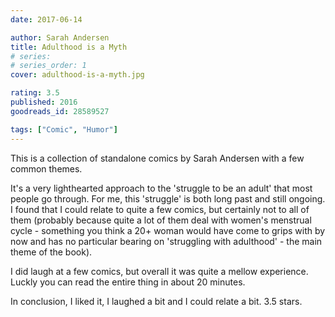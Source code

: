 ```yaml
---
date: 2017-06-14

author: Sarah Andersen
title: Adulthood is a Myth
# series: 
# series_order: 1
cover: adulthood-is-a-myth.jpg

rating: 3.5
published: 2016
goodreads_id: 28589527

tags: ["Comic", "Humor"]
---
```


This is a collection of standalone comics by Sarah Andersen with a few common themes.

<!--more-->

It's a very lighthearted approach to the 'struggle to be an adult' that most people go through.
For me, this 'struggle' is both long past and still ongoing. I found that I could relate to quite a few comics, but certainly not to all of them (probably because quite a lot of them deal with women's menstrual cycle - something you think a 20+ woman would have come to grips with by now and has no particular bearing on 'struggling with adulthood' - the main theme of the book).

I did laugh at a few comics, but overall it was quite a mellow experience. Luckly you can read the entire thing in about 20 minutes.

In conclusion, I liked it, I laughed a bit and I could relate a bit. 3.5 stars.
